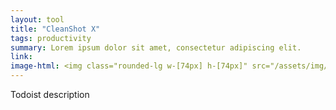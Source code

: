 ```yaml
---
layout: tool
title: "CleanShot X"
tags: productivity
summary: Lorem ipsum dolor sit amet, consectetur adipiscing elit.
link: 
image-html: <img class="rounded-lg w-[74px] h-[74px]" src="/assets/img/stack/cleanshotx.png" alt="Cleanshot X">
---
```


Todoist description